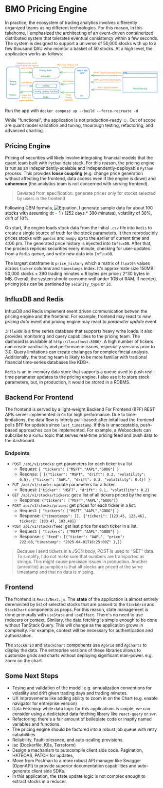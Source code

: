 # BMO Pricing Engine

In practice, the ecosystem of trading analytics involves differently organized teams using different technologies. For this reason, in this takehome, I emphasized the architecting of an event-driven containerized distributed system that tolerates eventual consistency within a few seconds. The system is designed to support a universe of 50,000 stocks with up to a few thousand DAU who monitor a basket of 50 stocks. At a high level, the application works as follows:

![Alt text for the image](system_overview.png)

Run the app with `docker compose up --build --force-recreate -d`

While "functional", the application is not production-ready &#9786;. Out of scope are quant model validation and tuning, thourough testing, refactoring, and advanced charting.

## Pricing Engine

Pricing of securities will likely involve integrating financial models that the quant team built with `Python` data stack. For this reason, the pricing engine is run as an independently-scalable and independently-deployable `Python` process. This provides **loose coupling** (e.g. change price generation without affecting the frontend, data access even if the engine is down) and **coherence** (the analytics team is not concerned with serving frontend).

> Deviated from specification: generate prices only for stocks selected by users in the frontend

Following GBM formula, ![Equation](<https://latex.codecogs.com/svg.latex?S_{t+1} = S_t \times e^{(\mu - 0.5 \sigma^2)dt + \sigma \sqrt{dt} Z}>), I generate sample data for about 100 stocks with assuming dt = 1 / (252 days * 390 minutes), volatility of 30%, drift of 10%.

On start, the engine loads stock data from the initial `.csv` file into `Redis` to create a single source of truth for the stock parameters. It then reproducibly prices stocks with `pandas` and `numpy` up to the earlier of current time and 4:00 pm. The generated price history is injected into `InfluxDB`. After that, the process reprices securities every minute, checking for user-updates from a `Redis` queue, and write new data into `InfluxDB`.

The largest dataframe is `price_history` which a matrix of `float64` values across `ticker` columns and `timestamps` index. It's approximate size 150MB: 50,000 stocks &#215; 390 trading minutes &#215; 8 bytes per price / 2^30 bytes in MB. Overall, the system should consume well under 1GB of RAM. If needed, pricing jobs can be partioned by `security_type` or `id`.

## InfluxDB and Redis

InfluxDB and Redis implement event driven communication betwen the pricing engine and the frontend. For example, frontend may react to *new pricing data* event and pricing engine may react to *parameter update* event.

`InfluxDB` is a time series database that supports heavy write loads. It also provides monitoring and query capabilities to the pricing team. The dashoard is available at `http://localhost:8086/`. A high number of tickers can create cardinality and performance issues, especially versions prior to 3.0. Query limitations can create chalanges for complex fincial analysis. Additionally, the trading team is likely to be more familiar with tradional financial time-series databases like KDB+.

`Redis` is an in-memory data store that supports a queue used to push real-time parameter updates to the pricing engine. I also use it to store stock parameters, but, in production, it would be stored in a RDBMS.

## Backend For Frontend

The frontend is served by a light-weight Backend For Frontend (BFF) REST APIs server implemented in `Go` for high performance. Due to time-limitations, the data flow is intirely pull-based: after inital load the frontend polls BFF for updates since `last_timestamp`. If this is unacceptable, push-based approaches can be implemented. For example, a Websockets can subcribe to a `Kafka` topic that serves real-time pricing feed and push data to the dashboard.

### Endpoints

- `POST /api/v1/stocks`: get parameters for each ticker in a list
    - Request: `{ "tickers": ["MSFT","AAPL","GOOG"] }`
    - Resonse: `{ [{"ticker": "MSFT", "drift": 0.2, "volatility": 0.5}, {"ticker": "AAPL", "drift": 0.3, "volatility": 0.4}] }`
- `PUT /api/v1/stocks`: update parameters for a ticker
    - Request: `{"ticker": "MSFT", "drift": 0.1, "volatility": 0.2}`
- `GET /api/v1/stocks/tickers`: get a list of all tickers priced by the engine
    - Response: `{"tickers": ["MSFT","AAPL","GOOG"]}`
- `POST api/v1/stocks/prices`: get prices for each ticker in a list.
    - Request: `{ "tickers": ["MSFT","AAPL","GOOG"] }`
    - Response: `{"timestamps": [], {"ticker1": [123.45, 123.46], ticker2: [103.47, 103.48]}`
- `POST api/v1/stocks/feed`: get last price for each ticker in a list.
    - Request: `{ "tickers": ["MSFT","AAPL","GOOG"] }`
    - Response: `{ "feed": [{"ticker": "AAPL", "price": 222.68,"timestamp": "2025-04-01T18:25:00Z" },]}`

>Because I send tickers in a JSON body, POST is used to "GET" data. To simplify, I do not make sure that numbers are transported as strings. This might cause precision issues in production. Another (unrealitic) assumption is that all stocks are priced at the same timestamp and that no data is missing.

## Frontend

The frontend is `React/Next.js`. The **state** of the application is almost entirely dereminited by list of selected stocks that are passed to the `StockGrid` and `StockChart` components as props. For this reason, state management is done primarally with `useState` and `useEffect`. There's no need to use reducers or context. Similary, the data fetching is simple enough to be done without TanStack Query. This will change as the application grows in complexity. For example, context will be necessary for authentication and authorization.

The `StockGrid` and `StockChart` components use `AgGrid` and `AgCharts` to display the data. The entreprise versions of these libraries allows to customize grids and charts without deploying significant man-power. e.g. zoom on the chart.

## Some Next Steps

* Tesing and validation of the model: e.g. annualization conventions for volatility and drift given trading days and trading minutes.
* UX Improvements like adding ability to zoom in on the Chart (e.g. enable navigator for entreprise version)
* Data Fetching: while data logic for this applications is simple, we can consider using a dedictated data fetching library like `react-query` or `swr`.
* Refactoring: there's a fair amount of boileplate code or inaptly named variables and functions.
* The pricing engine should be factored into a robust job queue with retry cababilities.
* Reliability, Fault-tolerance, and auto-scaling provisions.
* Iac (Dockerfile, K8s, Terraform)
* Design a mechanism to autocompile client side code. Pagination, HATEOAS, PATCH for updates,
* Move from Postman to a more robust API manager like Swagger (OpenAPI) to provide superior documentation capabilities and auto-generate client side SDKs.
* In this application, the state update logic is not complex enough to extract stocks in a reducer.
